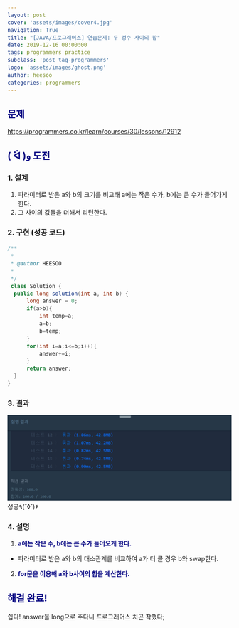 ```yaml
---
layout: post
cover: 'assets/images/cover4.jpg'
navigation: True
title: "[JAVA/프로그래머스] 연습문제: 두 정수 사이의 합"
date: 2019-12-16 00:00:00
tags: programmers practice
subclass: 'post tag-programmers'
logo: 'assets/images/ghost.png'
author: heesoo
categories: programmers
---
```

## <span style="color:navy">문제</span>
<https://programmers.co.kr/learn/courses/30/lessons/12912>

## <span style="color:navy">( ᐛ )و 도전</span>

### 1. 설계
1. 파라미터로 받은 a와 b의 크기를 비교해 a에는 작은 수가, b에는 큰 수가 들어가게 한다.
2. 그 사이의 값들을 더해서 리턴한다.

### 2. 구현 (성공 코드)
```java
/**
 *
 * @author HEESOO
 *
 */
 class Solution {
  public long solution(int a, int b) {
      long answer = 0;
      if(a>b){
          int temp=a;
          a=b;
          b=temp;
      }
      for(int i=a;i<=b;i++){
          answer+=i;
      }
      return answer;
  }
}
 ```

### 3. 결과
![실행결과](./assets/images/191216_6.PNG)
성공٩(˘◊˘)۶

### 4. 설명
1. **<span style="color:navy">a에는 작은 수, b에는 큰 수가 들어오게 한다.</span>**
- 파라미터로 받은 a와 b의 대소관계를 비교하여 a가 더 클 경우 b와 swap한다.
2. **<span style="color:navy">for문을 이용해 a와 b사이의 합을 계산한다.</span>**

## <span style="color:navy">해결 완료!</span>
쉽다! answer을 long으로 주다니 프로그래머스 치곤 착했다;
